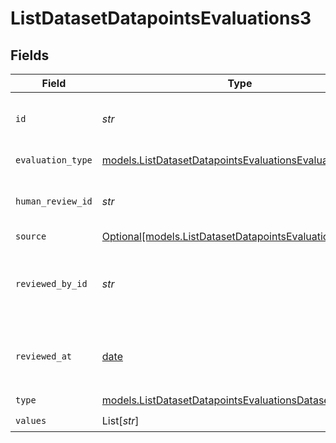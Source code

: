 # ListDatasetDatapointsEvaluations3


## Fields

| Field                                                                                                                | Type                                                                                                                 | Required                                                                                                             | Description                                                                                                          |
| -------------------------------------------------------------------------------------------------------------------- | -------------------------------------------------------------------------------------------------------------------- | -------------------------------------------------------------------------------------------------------------------- | -------------------------------------------------------------------------------------------------------------------- |
| `id`                                                                                                                 | *str*                                                                                                                | :heavy_check_mark:                                                                                                   | The unique identifier of the human evaluation                                                                        |
| `evaluation_type`                                                                                                    | [models.ListDatasetDatapointsEvaluationsEvaluationType](../models/listdatasetdatapointsevaluationsevaluationtype.md) | :heavy_check_mark:                                                                                                   | The type of evaluation                                                                                               |
| `human_review_id`                                                                                                    | *str*                                                                                                                | :heavy_check_mark:                                                                                                   | The unique identifier of the human review                                                                            |
| `source`                                                                                                             | [Optional[models.ListDatasetDatapointsEvaluationsSource]](../models/listdatasetdatapointsevaluationssource.md)       | :heavy_minus_sign:                                                                                                   | N/A                                                                                                                  |
| `reviewed_by_id`                                                                                                     | *str*                                                                                                                | :heavy_check_mark:                                                                                                   | The unique identifier of the user who reviewed the item                                                              |
| `reviewed_at`                                                                                                        | [date](https://docs.python.org/3/library/datetime.html#date-objects)                                                 | :heavy_minus_sign:                                                                                                   | The date and time the item was reviewed                                                                              |
| `type`                                                                                                               | [models.ListDatasetDatapointsEvaluationsDatasetsType](../models/listdatasetdatapointsevaluationsdatasetstype.md)     | :heavy_check_mark:                                                                                                   | N/A                                                                                                                  |
| `values`                                                                                                             | List[*str*]                                                                                                          | :heavy_check_mark:                                                                                                   | N/A                                                                                                                  |